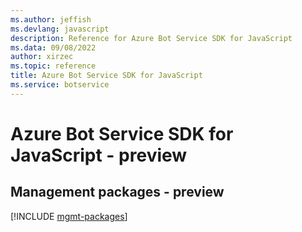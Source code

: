 ```yaml
---
ms.author: jeffish
ms.devlang: javascript
description: Reference for Azure Bot Service SDK for JavaScript
ms.data: 09/08/2022
author: xirzec
ms.topic: reference
title: Azure Bot Service SDK for JavaScript
ms.service: botservice
---
```

# Azure Bot Service SDK for JavaScript - preview

## Management packages - preview
[!INCLUDE [mgmt-packages](bot-service-mgmt-index.md)]